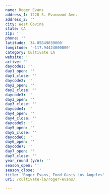 ```yaml
---
name: Roger Evans
address_1: 1228 S. Evanwood Ave.
address_2: ''
city: West Covina
state: CA
zip: ''
phone: ''
latitude: '34.05849839000'
longitude: '-117.94424000000'
category: Cultivate LA
website: ''
active: ''
daycode1: ''
day1_open: ''
day1_close: ''
daycode2: ''
day2_open: ''
day2_close: ''
daycode3: ''
day3_open: ''
day3_close: ''
daycode4: ''
day4_open: ''
day4_close: ''
daycode5: ''
day5_open: ''
day5_close: ''
daycode6: ''
day6_open: ''
daycode7: ''
day7_open: ''
day7_close: ''
year_round (y/n): ''
season_open: ''
season_close: ''
title: 'Roger Evans, Food Oasis Los Angeles'
uri: /cultivate-la/roger-evans/

---
```

